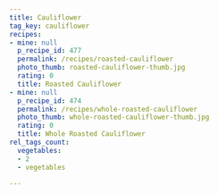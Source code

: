 ```yaml
---
title: Cauliflower
tag_key: cauliflower
recipes:
- mine: null
  p_recipe_id: 477
  permalink: /recipes/roasted-cauliflower
  photo_thumb: roasted-cauliflower-thumb.jpg
  rating: 0
  title: Roasted Cauliflower
- mine: null
  p_recipe_id: 474
  permalink: /recipes/whole-roasted-cauliflower
  photo_thumb: whole-roasted-cauliflower-thumb.jpg
  rating: 0
  title: Whole Roasted Cauliflower
rel_tags_count:
  vegetables:
  - 2
  - vegetables

---
```

